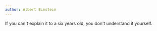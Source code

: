```yaml
---
author: Albert Einstein
---
```

If you can't explain it to a six years old, you don't understand it yourself.
